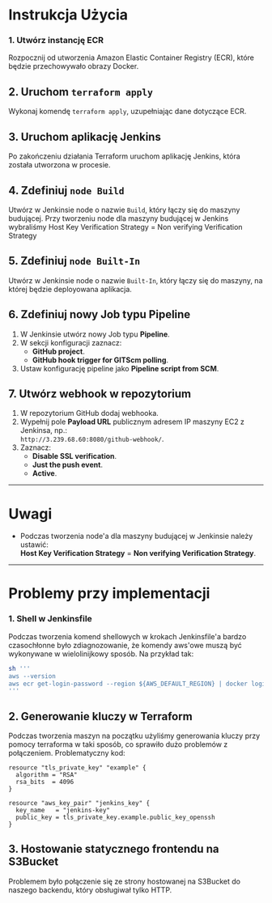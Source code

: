 # Instrukcja Użycia

### 1. Utwórz instancję ECR
Rozpocznij od utworzenia Amazon Elastic Container Registry (ECR), które będzie przechowywało obrazy Docker.


## 2. Uruchom `terraform apply`
Wykonaj komendę `terraform apply`, uzupełniając dane dotyczące ECR.


## 3. Uruchom aplikację Jenkins
Po zakończeniu działania Terraform uruchom aplikację Jenkins, która została utworzona w procesie.


## 4. Zdefiniuj `node Build`
Utwórz w Jenkinsie node o nazwie `Build`, który łączy się do maszyny budującej.
Przy tworzeniu node dla maszyny budującej w Jenkins wybraliśmy
Host Key Verification Strategy = Non verifying Verification Strategy

## 5. Zdefiniuj `node Built-In`
Utwórz w Jenkinsie node o nazwie `Built-In`, który łączy się do maszyny, na której będzie deployowana aplikacja.


## 6. Zdefiniuj nowy Job typu Pipeline
1. W Jenkinsie utwórz nowy Job typu **Pipeline**.
2. W sekcji konfiguracji zaznacz:
   - **GitHub project**.
   - **GitHub hook trigger for GITScm polling**.
3. Ustaw konfigurację pipeline jako **Pipeline script from SCM**.


## 7. Utwórz webhook w repozytorium
1. W repozytorium GitHub dodaj webhooka.
2. Wypełnij pole **Payload URL** publicznym adresem IP maszyny EC2 z Jenkinsa, np.:  
   `http://3.239.68.60:8080/github-webhook/`.
3. Zaznacz:
   - **Disable SSL verification**.
   - **Just the push event**.
   - **Active**.

---

# Uwagi

- Podczas tworzenia node'a dla maszyny budującej w Jenkinsie należy ustawić:  
  **Host Key Verification Strategy** = **Non verifying Verification Strategy**.

---

# Problemy przy implementacji

### 1. Shell w Jenkinsfile
Podczas tworzenia komend shellowych w krokach Jenkinsfile'a bardzo czasochłonne było zdiagnozowanie, że komendy aws'owe muszą być wykonywane w wielolinijkowy sposób. Na przykład tak:

```bash
sh '''
aws --version
aws ecr get-login-password --region ${AWS_DEFAULT_REGION} | docker login --username AWS --password-stdin ${AWS_REPO_USER_ID}.dkr.ecr.${AWS_DEFAULT_REGION}.amazonaws.com
'''
```
## 2. Generowanie kluczy w Terraform

Podczas tworzenia maszyn na początku użyliśmy generowania kluczy przy pomocy terraforma w taki sposób, co sprawiło dużo problemów z połączeniem. Problematyczny kod:

```hcl
resource "tls_private_key" "example" {
  algorithm = "RSA"
  rsa_bits  = 4096
}

resource "aws_key_pair" "jenkins_key" {
  key_name   = "jenkins-key"
  public_key = tls_private_key.example.public_key_openssh
}
```
## 3. Hostowanie statycznego frontendu na S3Bucket
Problemem było połączenie się ze strony hostowanej na S3Bucket do naszego backendu, który obsługiwał tylko HTTP.
